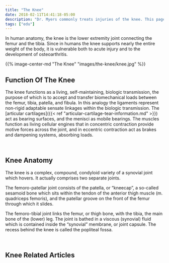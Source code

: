```yaml
---
title: "The Knee"
date: 2018-02-11T14:41:18-05:00
description: "Dr. Myers commonly treats injuries of the knee. This page provides information on the knee and some of its common injuries"
tags: ["edu"]
---
```




In human anatomy, the knee is the lower extremity joint connecting the femur and the tibia. 
Since in humans the knee supports nearly the entire weight of the body, it is vulnerable 
both to acute injury and to the development of osteoarthritis.

{{% image-center-md "The Knee" "images/the-knee/knee.jpg" %}}
<br>
 
## Function Of The Knee
The knee functions as a living, self-maintaining, biologic transmission, the purpose of 
which is to accept and transfer biomechanical loads between the femur, tibia, patella, and 
fibula. In this analogy the ligaments represent non-rigid adaptable sensate linkages within 
the biologic transmission. The [articular cartilages]({{< ref "articular-cartilage-tear-information.md" >}}) act as bearing surfaces, and the menisci 
as mobile bearings. The muscles function as living cellular engines that in concentric 
contraction provide motive forces across the joint, and in eccentric contraction act as 
brakes and dampening systems, absorbing loads.

<br>

## Knee Anatomy
The knee is a complex, compound, condyloid variety of a synovial joint which hovers. It 
actually comprises two separate joints.

The femoro-patellar joint consists of the patella, or “kneecap”, a so-called sesamoid bone 
which sits within the tendon of the anterior thigh muscle (m. quadriceps femoris), and the 
patellar groove on the front of the femur through which it slides.

The femoro-tibial joint links the femur, or thigh bone, with the tibia, the main bone of the 
(lower) leg. The joint is bathed in a viscous (synovial) fluid which is contained inside the 
“synovial” membrane, or joint capsule. The recess behind the knee is called the popliteal 
fossa.

<br>

## Knee Related Articles
